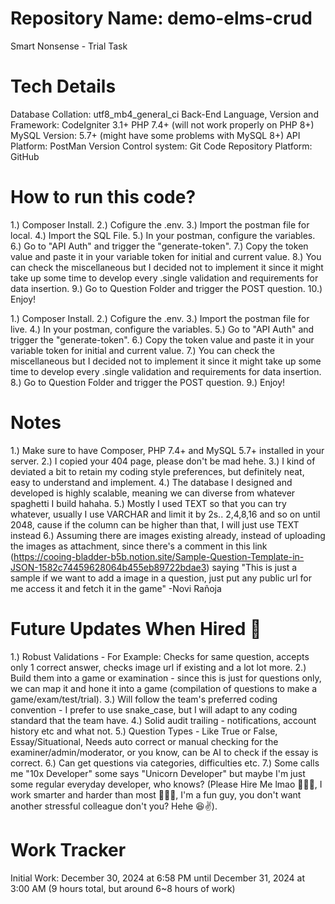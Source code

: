 # Repository Name: demo-elms-crud
Smart Nonsense - Trial Task

# Tech Details
Database Collation: utf8_mb4_general_ci
Back-End Language, Version and Framework: CodeIgniter 3.1+ PHP 7.4+ (will not work properly on PHP 8+)
MySQL Version: 5.7+ (might have some problems with MySQL 8+)
API Platform: PostMan
Version Control system: Git
Code Repository Platform: GitHub

# How to run this code?
<!-- Local -->
1.) Composer Install.
2.) Cofigure the .env.
3.) Import the postman file for local.
4.) Import the SQL File.
5.) In your postman, configure the variables.
6.) Go to "API Auth" and trigger the "generate-token".
7.) Copy the token value and paste it in your variable token for initial and current value.
8.) You can check the miscellaneous but I decided not to implement it since it might take up some time to develop every .single validation and requirements for data insertion.
9.) Go to Question Folder and trigger the POST question.
10.) Enjoy!

<!-- Live -->
1.) Composer Install.
2.) Cofigure the .env.
3.) Import the postman file for live.
4.) In your postman, configure the variables.
5.) Go to "API Auth" and trigger the "generate-token".
6.) Copy the token value and paste it in your variable token for initial and current value.
7.) You can check the miscellaneous but I decided not to implement it since it might take up some time to develop every .single validation and requirements for data insertion.
8.) Go to Question Folder and trigger the POST question.
9.) Enjoy!

# Notes
1.) Make sure to have Composer, PHP 7.4+ and MySQL 5.7+ installed in your server.
2.) I copied your 404 page, please don't be mad hehe.
3.) I kind of deviated a bit to retain my coding style preferences, but definitely neat, easy to understand and implement.
4.) The database I designed and developed is highly scalable, meaning we can diverse from whatever spaghetti I build hahaha.
5.) Mostly I used TEXT so that you can try whatever, usually I use VARCHAR and limit it by 2s.. 2,4,8,16 and so on until 2048, cause if the column can be higher than that, I will just use TEXT instead
6.) Assuming there are images existing already, instead of uploading the images as attachment, since there's a comment in this link (https://cooing-bladder-b5b.notion.site/Sample-Question-Template-in-JSON-1582c74459628064b455eb89722bdae3) saying "This is just a sample if we want to add a image in a question, just put any public url for me access it and fetch it in the game" -Novi Rañoja

# Future Updates When Hired 👀
1.) Robust Validations - For Example: Checks for same question, accepts only 1 correct answer, checks image url if existing and a lot lot more.
2.) Build them into a game or examination - since this is just for questions only, we can map it and hone it into a game (compilation of questions to make a game/exam/test/trial).
3.) Will follow the team's preferred coding convention - I prefer to use snake_case, but I will adapt to any coding standard that the team have.
4.) Solid audit trailing - notifications, account history etc and what not.
5.) Question Types - Like True or False, Essay/Situational, Needs auto correct or manual checking for the examiner/admin/moderator, or you know, can be AI to check if the essay is correct.
6.) Can get questions via categories, difficulties etc.
7.) Some calls me "10x Developer" some says "Unicorn Developer" but maybe I'm just some regular everyday developer, who knows? (Please Hire Me lmao 🙏🙏🙏, I work smarter and harder than most 🙇🙇🙇, I'm a fun guy, you don't want another stressful colleague don't you? Hehe 😆✌️).

# Work Tracker
Initial Work: December 30, 2024 at 6:58 PM until December 31, 2024 at 3:00 AM (9 hours total, but around 6~8 hours of work)